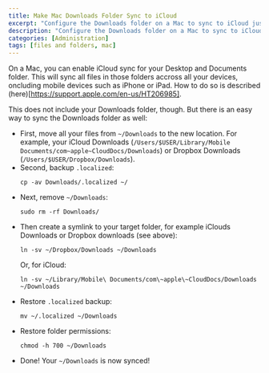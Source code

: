 ```yaml
---
title: Make Mac Downloads Folder Sync to iCloud
excerpt: "Configure the Downloads folder on a Mac to sync to iCloud just like it is possible for Desktop and Documents folders"
description: "Configure the Downloads folder on a Mac to sync to iCloud just like it is possible for Desktop and Documents folders"
categories: [Administration]
tags: [files and folders, mac]
---
```


On a Mac, you can enable iCloud sync for your Desktop and Documents folder. This will sync all files in those folders accross all your devices, oncluding mobile devices such as iPhone or iPad.
How to do so is described (here)[https://support.apple.com/en-us/HT206985].

This does not include your Downloads folder, though. But there is an easy way to sync the Downloads folder as well:

+ First, move all your files from `~/Downloads` to the new location. For example, your iCloud Downloads
(`/Users/$USER/Library/Mobile Documents/com~apple~CloudDocs/Downloads`)
or Dropbox Downloads
(`/Users/$USER/Dropbox/Downloads`).
+ Second, backup `.localized`:
	```
	cp -av Downloads/.localized ~/
	```
+ Next, remove `~/Downloads`:
	```
	sudo rm -rf Downloads/
	```
+ Then create a symlink to your target folder, for example iClouds Downloads or Dropbox downloads (see above):
	```
	ln -sv ~/Dropbox/Downloads ~/Downloads
	```
	Or, for iCloud:
	```
	ln -sv ~/Library/Mobile\ Documents/com\~apple\~CloudDocs/Downloads ~/Downloads
	```
+ Restore `.localized` backup:
	```
	mv ~/.localized ~/Downloads
	```
+ Restore folder permissions:
	```
	chmod -h 700 ~/Downloads
	```
+ Done! Your `~/Downloads` is now synced!